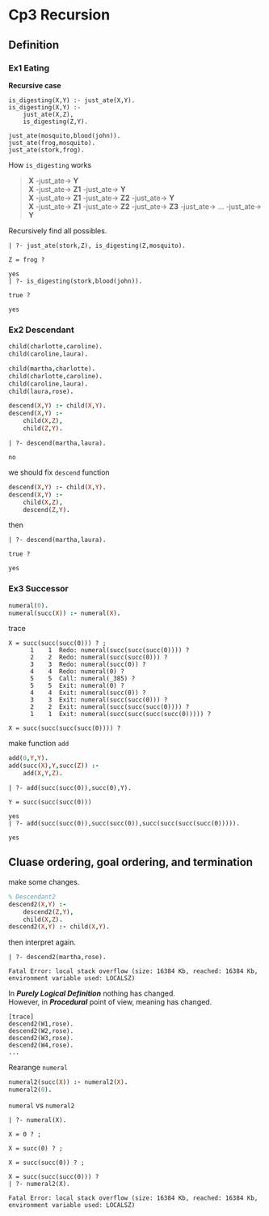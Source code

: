 # Cp3 Recursion

## Definition

### Ex1 Eating

**Recursive case**

```
is_digesting(X,Y) :- just_ate(X,Y).
is_digesting(X,Y) :-
    just_ate(X,Z),
    is_digesting(Z,Y).

just_ate(mosquito,blood(john)).
just_ate(frog,mosquito).
just_ate(stork,frog).
```

How `is_digesting` works

>**X** -just_ate-> **Y**\
**X** -just_ate-> **Z1** -just_ate-> **Y**\
**X** -just_ate-> **Z1** -just_ate-> **Z2** -just_ate-> **Y**\
**X** -just_ate-> **Z1** -just_ate-> **Z2** -just_ate-> **Z3** -just_ate-> ... -just_ate-> **Y**

Recursively find all possibles.

```
| ?- just_ate(stork,Z), is_digesting(Z,mosquito).

Z = frog ?

yes
| ?- is_digesting(stork,blood(john)).

true ?

yes
```

### Ex2 Descendant

```prolog
child(charlotte,caroline).
child(caroline,laura).

child(martha,charlotte).
child(charlotte,caroline).
child(caroline,laura).
child(laura,rose).

descend(X,Y) :- child(X,Y).
descend(X,Y) :-
    child(X,Z),
    child(Z,Y).
```

```
| ?- descend(martha,laura).

no
```

we should fix `descend` function

```prolog
descend(X,Y) :- child(X,Y).
descend(X,Y) :- 
    child(X,Z),
    descend(Z,Y).
```

then

```
| ?- descend(martha,laura).

true ?

yes
```

### Ex3 Successor

```prolog
numeral(0).
numeral(succ(X)) :- numeral(X).
```

trace

```
X = succ(succ(succ(0))) ? ;
      1    1  Redo: numeral(succ(succ(succ(0)))) ?
      2    2  Redo: numeral(succ(succ(0))) ?
      3    3  Redo: numeral(succ(0)) ?
      4    4  Redo: numeral(0) ?
      5    5  Call: numeral(_385) ?
      5    5  Exit: numeral(0) ?
      4    4  Exit: numeral(succ(0)) ?
      3    3  Exit: numeral(succ(succ(0))) ?
      2    2  Exit: numeral(succ(succ(succ(0)))) ?
      1    1  Exit: numeral(succ(succ(succ(succ(0))))) ?

X = succ(succ(succ(succ(0)))) ?
```

make function `add`

```prolog
add(0,Y,Y).
add(succ(X),Y,succ(Z)) :-
    add(X,Y,Z).
```

```
| ?- add(succ(succ(0)),succ(0),Y).

Y = succ(succ(succ(0)))

yes
| ?- add(succ(succ(0)),succ(succ(0)),succ(succ(succ(succ(0))))).

yes
```

## Cluase ordering, goal ordering, and termination

make some changes.

```prolog
% Descendant2
descend2(X,Y) :-
    descend2(Z,Y),
    child(X,Z).
descend2(X,Y) :- child(X,Y).
```

then interpret again.

```
| ?- descend2(martha,rose).

Fatal Error: local stack overflow (size: 16384 Kb, reached: 16384 Kb, environment variable used: LOCALSZ)
```

In **_Purely Logical Definition_** nothing has changed.\
However, in **_Procedural_** point of view, meaning has changed.

```
[trace]
descend2(W1,rose).
descend2(W2,rose).
descend2(W3,rose).
descend2(W4,rose).
...
```

Rearange `numeral`

```prolog
numeral2(succ(X)) :- numeral2(X).
numeral2(0).
```

`numeral` vs `numeral2`

```
| ?- numeral(X).

X = 0 ? ;

X = succ(0) ? ;

X = succ(succ(0)) ? ;

X = succ(succ(succ(0))) ? 
| ?- numeral2(X).

Fatal Error: local stack overflow (size: 16384 Kb, reached: 16384 Kb, environment variable used: LOCALSZ)
```

